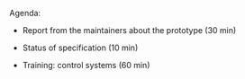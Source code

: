 Agenda:

- Report from the maintainers about the prototype (30 min)

- Status of specification (10 min)

- Training: control systems (60 min)
